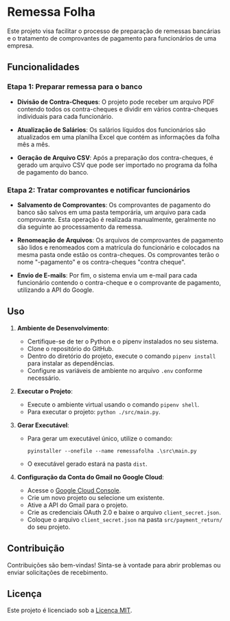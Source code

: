 # Remessa Folha

Este projeto visa facilitar o processo de preparação de remessas bancárias e o tratamento de comprovantes de pagamento para funcionários de uma empresa.

## Funcionalidades

### Etapa 1: Preparar remessa para o banco

- **Divisão de Contra-Cheques**: O projeto pode receber um arquivo PDF contendo todos os contra-cheques e dividir em vários contra-cheques individuais para cada funcionário.

- **Atualização de Salários**: Os salários líquidos dos funcionários são atualizados em uma planilha Excel que contém as informações da folha mês a mês.

- **Geração de Arquivo CSV**: Após a preparação dos contra-cheques, é gerado um arquivo CSV que pode ser importado no programa da folha de pagamento do banco.

### Etapa 2: Tratar comprovantes e notificar funcionários

- **Salvamento de Comprovantes**: Os comprovantes de pagamento do banco são salvos em uma pasta temporária, um arquivo para cada comprovante. Esta operação é realizada manualmente, geralmente no dia seguinte ao processamento da remessa.

- **Renomeação de Arquivos**: Os arquivos de comprovantes de pagamento são lidos e renomeados com a matrícula do funcionário e colocados na mesma pasta onde estão os contra-cheques. Os comprovantes terão o nome "-pagamento" e os contra-cheques "contra cheque".

- **Envio de E-mails**: Por fim, o sistema envia um e-mail para cada funcionário contendo o contra-cheque e o comprovante de pagamento, utilizando a API do Google.

## Uso

1. **Ambiente de Desenvolvimento**:
   - Certifique-se de ter o Python e o pipenv instalados no seu sistema.
   - Clone o repositório do GitHub.
   - Dentro do diretório do projeto, execute o comando `pipenv install` para instalar as dependências.
   - Configure as variáveis de ambiente no arquivo `.env` conforme necessário.

2. **Executar o Projeto**:
   - Execute o ambiente virtual usando o comando `pipenv shell`.
   - Para executar o projeto: `python ./src/main.py`.

3. **Gerar Executável**:
   - Para gerar um executável único, utilize o comando:
     ```
     pyinstaller --onefile --name remessafolha .\src\main.py
     ```
   - O executável gerado estará na pasta `dist`.

4. **Configuração da Conta do Gmail no Google Cloud**:
   - Acesse o [Google Cloud Console](https://console.cloud.google.com/).
   - Crie um novo projeto ou selecione um existente.
   - Ative a API do Gmail para o projeto.
   - Crie as credenciais OAuth 2.0 e baixe o arquivo `client_secret.json`.
   - Coloque o arquivo `client_secret.json` na pasta `src/payment_return/` do seu projeto.

## Contribuição

Contribuições são bem-vindas! Sinta-se à vontade para abrir problemas ou enviar solicitações de recebimento.

## Licença

Este projeto é licenciado sob a [Licença MIT](https://opensource.org/licenses/MIT).
